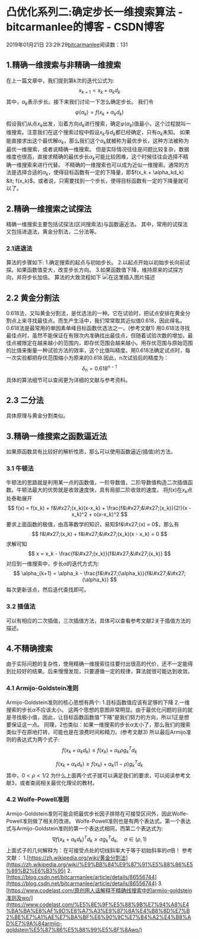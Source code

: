 
# 凸优化系列二:确定步长一维搜索算法 - bitcarmanlee的博客 - CSDN博客


2019年01月21日 23:29:29[bitcarmanlee](https://me.csdn.net/bitcarmanlee)阅读数：131



## 1.精确一维搜索与非精确一维搜索
在上一篇文章中，我们提到第k次的迭代公式为:
$$
x_{k+1} = x_k + \alpha_kd_k
$$
其中，$\alpha_k$表示步长。接下来我们讨论一下怎么确定步长。
我们令
$$
\varphi(\alpha_k) = f(x_k + \alpha_k d_k)
$$
假设我们从点$x_k$出发，沿着方向$d_k$进行搜索，确定$\varphi(\alpha_k)$值最小，这个过程就叫一维搜索。注意我们在这个搜索过程中假设$x_k$与$d_k$都已经确定，只有$\alpha_k$未知。
如果能直接求出这个最优解$\alpha_k$，那么我们这个$\alpha_k$就被称为最优步长，这种方法被称为最优一维搜索，或者说精确一维搜索。
但是实际情况往往是问题比较复杂，数据维度也很高，直接求精确的最优步长$\alpha_k$可能比较困难，这个时候往往会选择不精确一维搜索来进行代替。
不精确的一维搜索也可以成为近似一维搜索。通常的方法是选择合适的$\alpha_k$，使得目标函数有一定的下降量，即$f(x_k + \alpha_kd_k) &lt; f(x_k)$。或者说，只需要找到一个步长，使得目标函数有一定的下降量就可以了。
## 2.精确一维搜索之试探法
精确一维搜索主要包括试探法(区间搜索法)与函数逼近法。
其中，常用的试探法又包括进退法，黄金分割法，二分法等。
### 2.1进退法
算法的步骤如下:
1.确定搜索的起点与初始步长。
2.以起点开始以初始步长向前试探。如果函数值变大，改变步长方向。
3.如果函数值下降，维持原来的试探方向，并将步长加倍。
算法的大致流程如下
![在这里插入图片描述](https://img-blog.csdnimg.cn/20190122225927243.png?x-oss-process=image/watermark,type_ZmFuZ3poZW5naGVpdGk,shadow_10,text_aHR0cHM6Ly9ibG9nLmNzZG4ubmV0L2JpdGNhcm1hbmxlZQ==,size_16,color_FFFFFF,t_70)
## 2.2 黄金分割法
0.618法，又叫黄金分割法，是优选法的一种。它在试验时，把试点安排在黄金分割点上来寻找最佳点。而生产生活中，我们常常取其近似值0.618，因此得名。0.618法是最常用的单因素单峰目标函数优选法之一。(参考文献1)
用0.618法寻找最佳点时，虽然不能保证在有限次内准确找出最佳点，但随着试验次数的增加，最佳点被限定在越来越小的范围内，即存优范围会越来越小。用存优范围与原始范围的比值来衡量一种试验方法的效率，这个比值叫精度。用0.618法确定试点时，每一次实验都把存优范围缩小为原来的0.618.因此，n次试验后的精度为：
$$
\delta_n = 0.618^{n-1}
$$
具体的算法细节可以查阅更为详细的文献与参考资料。
## 2.3 二分法
具体原理与黄金分割类似。
## 3.精确一维搜索之函数逼近法
如果原函数具有比较好的解析性质，那么可以使用函数逼近(插值)的方法。
### 3.1 牛顿法
牛顿法的思路就是利用某一点的函数值，一阶导数值，二阶导数值构造二次插值函数。牛顿法最大的优势就是收敛速度快，具有局部二阶收敛的速度。
将$f(x)$在$x_k$点处泰勒展开
$$
f(x) = f(x_k) + f&\#x27;(x_k)(x-x_k) + \frac{f&\#x27;&\#x27;(x_k)}{2!}(x - x_k)^2 + o(x-x_k)^2
$$
要求上面函数的极值，由高等数学的知识，易知$f&\#x27;(x) = 0$，那么有
$$
f&\#x27;(x_k) + f&\#x27;&\#x27;(x_k)(x - x_k) = 0
$$
求解可知
$$
x = x_k - \frac{f&\#x27;(x_k)}{f&\#x27;&\#x27;(x_k)}
$$
对应到一维搜索中，步长$\alpha$的迭代方式为:
$$
\alpha_{k+1} = \alpha_k - \frac{f&\#x27;(\alpha_k)}{f&\#x27;&\#x27;(\alpha_k)}
$$
每次更新该点，然后迭代查找即可。
### 3.2 插值法
可以有相应的二次插值，三次插值方法，具体可以查看参考文献2关于插值方法的描述。
## 4.不精确搜索
由于实际问题的复杂性，使用精确一维搜索往往要付出很高的代价，还不一定能得到比较好的结果。后来慢慢发现，只要遵循一定的规律，算法就很可能达到收敛。
### 4.1 Armijo-Goldstein准则
Armijo-Goldstein准则的核心思想有两个:
1.目标函数值应该有足够的下降
2.一维搜索的步长$\alpha$不应该太小。
这两个思想的意图非常明显。由于最优化问题的目的就是寻找极小值，因此，让目标函数函数值“下降”是我们努力的方向，所以1正是想要保证这一点。
同理，2也类似：如果一维搜索的步长$\alpha$太小了，那么我们的搜索类似于在原地打转，可能也是在浪费时间和精力。(参考文献3)
所以最后Armijo准则的表达式为两个式子:
$$
f(x_k + \alpha_k d_k) \le f(x_k) + \alpha_k \rho g_k^Td_k
$$

$$
f(x_k + \alpha_k d_k) \ge f(x_k) + \alpha_k (1 - \rho) g_k^Td_k
$$
其中，$0 \lt \rho \lt 1/2$
为什么上面两个式子就可以满足我们的要求，可以阅读参考文献3，或者查阅相关最优化理论的教材。
### 4.2 Wolfe-Powell准则
Armijo-Goldstein准则可能会把最优步长因子排除在可接受区间外，因此Wolfe-Powell准则做了相关的改进。
Wolfe-Powell准则也是有两个表达式。第一个表达式与Armijo-Goldstein准则的第一个表达式相同，而第二个表达式为:
$$
\nabla f(x_k + \alpha_k d_k)^Td_k \ge \sigma g_k^T d_k, \quad \sigma \in (\rho, 1)
$$
上面式子的几何解释为：在可接受点处的切线斜率大于等于初始斜率的$\sigma$倍！
参考文献：
1.[https://zh.wikipedia.org/wiki/黄金分割法](https://zh.wikipedia.org/wiki/%E9%BB%84%E9%87%91%E5%88%86%E5%89%B2%E6%B3%95)
2.[https://blog.csdn.net/bitcarmanlee/article/details/86556744](https://blog.csdn.net/bitcarmanlee/article/details/86556744)
3.[https://www.codelast.com/原创用人话解释不精确线搜索中的armijo-goldstein准则及wo/](https://www.codelast.com/%E5%8E%9F%E5%88%9B%E7%94%A8%E4%BA%BA%E8%AF%9D%E8%A7%A3%E9%87%8A%E4%B8%8D%E7%B2%BE%E7%A1%AE%E7%BA%BF%E6%90%9C%E7%B4%A2%E4%B8%AD%E7%9A%84armijo-goldstein%E5%87%86%E5%88%99%E5%8F%8Awo/)

